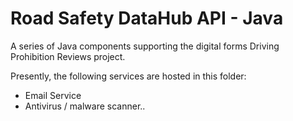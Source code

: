 # Road Safety DataHub API - Java 

A series of Java components supporting the digital forms Driving Prohibition Reviews project. 


Presently, the following services are hosted in this folder:
  
- Email Service
- Antivirus / malware scanner..
